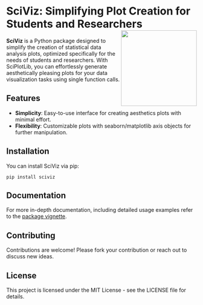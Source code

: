 # SciViz: Simplifying Plot Creation for Students and Researchers <img src="SciViz_vignette/logo.png" align="right" height="200" alt="" />



**SciViz** is a Python package designed to simplify the creation of statistical data analysis plots, optimized specifically for the needs of students and researchers. With SciPlotLib, you can effortlessly generate aesthetically pleasing plots for your data visualization tasks using single function calls.

## Features

- **Simplicity**: Easy-to-use interface for creating aesthetics plots with minimal effort.
- **Flexibility**: Customizable plots with seaborn/matplotlib axis objects for further manipulation.

## Installation

You can install SciViz via pip:
```
pip install sciviz
```

## Documentation

For more in-depth documentation, including detailed usage examples refer to the [package vignette](https://sciviz.readthedocs.io/en/latest/preface.html).

## Contributing

Contributions are welcome! Please fork your contribution or reach out to discuss new ideas.

## License

This project is licensed under the MIT License - see the LICENSE file for details.
